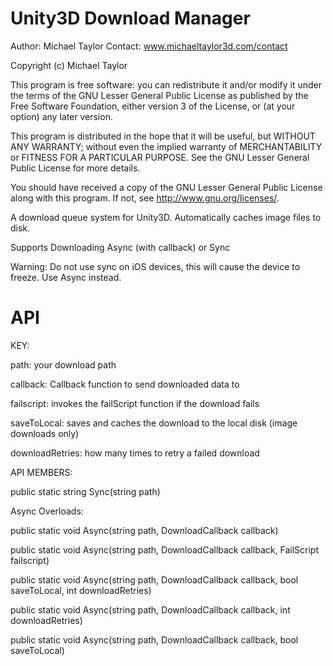 Unity3D Download Manager
====================

Author: Michael Taylor Contact: www.michaeltaylor3d.com/contact

Copyright (c) Michael Taylor

This program is free software: you can redistribute it and/or modify it under the terms of the GNU Lesser General Public License as published by the Free Software Foundation, either version 3 of the License, or (at your option) any later version.

This program is distributed in the hope that it will be useful, but WITHOUT ANY WARRANTY; without even the implied warranty of MERCHANTABILITY or FITNESS FOR A PARTICULAR PURPOSE. See the GNU Lesser General Public License for more details.

You should have received a copy of the GNU Lesser General Public License along with this program. If not, see http://www.gnu.org/licenses/.





A download queue system for Unity3D. Automatically caches image files to disk. 

Supports Downloading Async (with callback) or Sync

Warning: Do not use sync on iOS devices, this will cause the device to freeze. Use Async instead.

API
====

KEY:

path: your download path

callback: Callback function to send downloaded data to

failscript: invokes the failScript function if the download fails

saveToLocal: saves and caches the download to the local disk (image downloads only)

downloadRetries: how many times to retry a failed download



API MEMBERS:


public static string Sync(string path)

Async Overloads:

public static void Async(string path, DownloadCallback callback)

public static void Async(string path, DownloadCallback callback,  FailScript failscript)

public static void Async(string path, DownloadCallback callback, bool saveToLocal, int downloadRetries)

public static void Async(string path, DownloadCallback callback, int downloadRetries)

public static void Async(string path, DownloadCallback callback, bool saveToLocal)
